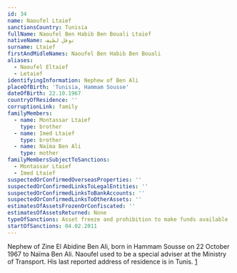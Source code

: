 ```yaml
---
id: 34
name: Naoufel Ltaief
sanctionsCountry: Tunisia
fullName: Naoufel Ben Habib Ben Bouali Ltaief
nativeName: نوفل لطيف
surname: Ltaief
firstAndMidleNames: Naoufel Ben Habib Ben Bouali
aliases:
  - Naoufel Eltaief
  - Letaief
identifyingInformation: Nephew of Ben Ali
placeOfBirth: 'Tunisia, Hammam Sousse'
dateOfBirth: 22.10.1967
countryOfResidence: ''
corruptionLink: family
familyMembers:
  - name: Montassar Ltaief
    type: brother
  - name: Imed Ltaief
    type: brother
  - name: Naïma Ben Ali
    type: mother
familyMembersSubjectToSanctions:
  - Montassar Ltaief
  - Imed Ltaief
suspectedOrConfirmedOverseasProperties: ''
suspectedOrConfirmedLinksToLegalEntities: ''
suspectedOrConfirmedLinksToBankAccounts: ''
suspectedOrConfirmedLinksToOtherAssets: ''
estimatesOfAssetsFrozenOrConfiscated: ''
estimatesOfAssetsReturned: None
typeOfSanctions: Asset freeze and prohibition to make funds available
startOfSanctions: 04.02.2011
---
```

Nephew of Zine El Abidine Ben Ali, born in Hammam Sousse on 22 October 1967 to 
Naïma Ben Ali. Naoufel used to be a special adviser at the Ministry of 
Transport. His last reported address of residence is in Tunis. 
[1](https://eur-lex.europa.eu/legal-content/EN/TXT/?uri=CELEX:02011R0101-20170128)
